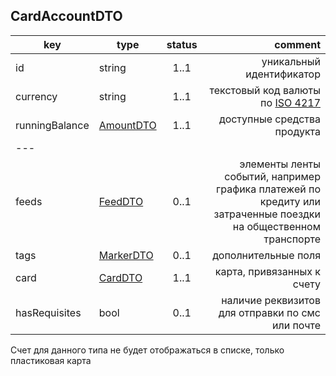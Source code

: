 ## CardAccountDTO

key | type | status | comment
--- | ---- | :----: | ---:
id | string | 1..1 | уникальный идентификатор
currency | string | 1..1 | текстовый код валюты по [ISO 4217](https://ru.wikipedia.org/wiki/ISO_4217)
runningBalance | [AmountDTO](#amountdto) | 1..1 | доступные средства продукта
--- |||
feeds | [FeedDTO](#feeddto) | 0..1 | элементы ленты событий, например графика платежей по кредиту или затраченные поездки на общественном транспорте
tags | [MarkerDTO](#markerdto) | 0..1 | дополнительные поля
card | [CardDTO](#carddto) | 1..1 | карта, привязанных к счету
hasRequisites | bool | 0..1 | наличие реквизитов для отправки по смс или почте

<aside class="warning">Счет для данного типа не будет отображаться в списке, только пластиковая карта</aside>
